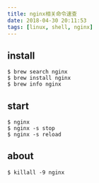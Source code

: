 ```yaml
---
title: nginx相关命令速查
date: 2018-04-30 20:11:53
tags: [linux, shell, nginx]
---
```


## install
```
$ brew search nginx
$ brew install nginx
$ brew info nginx
```

## start
```
$ nginx
$ nginx -s stop
$ nginx -s reload
```

## about
```
$ killall -9 nginx
```
